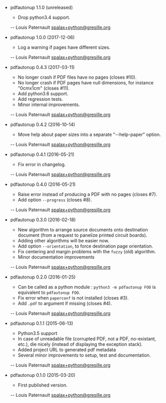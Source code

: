 * pdfautonup 1.1.0 (unreleased)

    * Drop python3.4 support.

    -- Louis Paternault <spalax+python@gresille.org>

* pdfautonup 1.0.0 (2017-12-06)

    * Log a warning if pages have different sizes.

    -- Louis Paternault <spalax+python@gresille.org>

* pdfautonup 0.4.3 (2017-03-11)

    * No longer crash if PDF files have no pages (closes #10).
    * No longer crash if PDF pages have null dimensions, for instance "0cmx1cm" (closes #11).
    * Add python3.6 support.
    * Add regression tests.
    * Minor internal improvements.

    -- Louis Paternault <spalax+python@gresille.org>

* pdfautonup 0.4.2 (2016-10-14)

    * Move help about paper sizes into a separate "--help-paper" option.

    -- Louis Paternault <spalax+python@gresille.org>

* pdfautonup 0.4.1 (2016-05-21)

    * Fix error in changelog.

    -- Louis Paternault <spalax+python@gresille.org>

* pdfautonup 0.4.0 (2016-05-21)

    * Raise error instead of producing a PDF with no pages (closes #7).
    * Add option `--progress` (closes #8).

    -- Louis Paternault <spalax+python@gresille.org>

* pdfautonup 0.3.0 (2016-02-18)

    * New algorithm to arrange source documents onto destination document (from a request to panelize printed circuit boards).
    * Adding other algorithms will be easier now.
    * Add option `--orientation`, to force destination page orientation.
    * Fix centering and margin problems with the `fuzzy` (old) algorithm.
    * Minor documentation improvements

    -- Louis Paternault <spalax+python@gresille.org>

* pdfautonup 0.2.0 (2016-01-25)

    * Can be called as a python module : `python3 -m pdfautonup FOO` is equivalent to `pdfautonup FOO`.
    * Fix error when `paperconf` is not installed (closes #3).
    * Add `.pdf` to argument if missing (closes #4).

    -- Louis Paternault <spalax+python@gresille.org>

* pdfautonup 0.1.1 (2015-06-13)

    * Python3.5 support
    * In case of unreadable file (corrupted PDF, not a PDF, no-existant, etc.),
      die nicely (instead of displaying the exception stack).
    * Added project URL to generated pdf metadata
    * Several minor improvements to setup, test and documentation.

    -- Louis Paternault <spalax+python@gresille.org>

* pdfautonup 0.1.0 (2015-03-20)

    * First published version.

    -- Louis Paternault <spalax+python@gresille.org>
